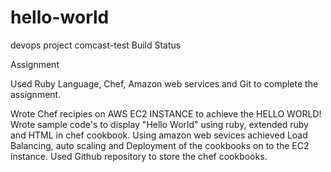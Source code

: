 # hello-world
devops project
comcast-test Build Status

Assignment

Used Ruby Language, Chef, Amazon web services and Git to complete the assignment. 

Wrote Chef recipies on AWS EC2 INSTANCE to achieve the HELLO WORLD!
Wrote sample code's to display "Hello World" using ruby, extended ruby and HTML in chef cookbook. 
Using amazon web sevices achieved Load Balancing, auto scaling and Deployment of the cookbooks on to the EC2 instance. 
Used Github repository to store the chef cookbooks. 

